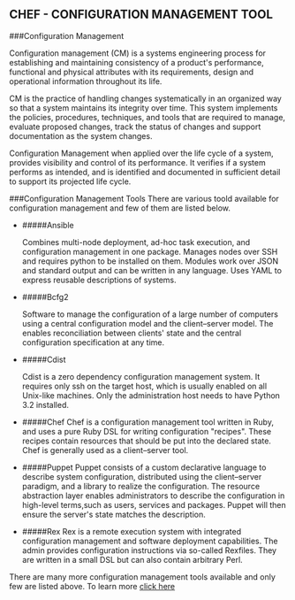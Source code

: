 ## CHEF - CONFIGURATION MANAGEMENT TOOL


###Configuration Management 

Configuration management (CM) is a systems engineering process for establishing and maintaining consistency of a product's performance, functional and physical attributes with its requirements, design and operational information throughout its life.

CM is the practice of handling changes systematically in an organized way so that a system maintains its integrity over time. This system implements the policies, procedures, techniques, and tools that are required to manage, evaluate proposed changes, track the status of changes and support documentation as the system changes.

Configuration Management when applied over the life cycle of a system, provides visibility and control of its performance. It verifies if a system performs as intended, and is identified and documented in sufficient detail to support its projected life cycle.

###Configuration Management Tools
There are various toold available for configuration management and few of them are listed below.

- #####Ansible

    Combines multi-node deployment, ad-hoc task execution, and configuration management in one package. Manages nodes over       SSH and requires python to be installed on them. Modules work over JSON and standard output and can be written in any        language. Uses YAML to express reusable descriptions of systems.
    
- #####Bcfg2

    Software to manage the configuration of a large number of computers using a central configuration model and the              client–server model. The enables reconciliation between clients' state and the central configuration                         specification at any time.
    
- #####Cdist

    Cdist is a zero dependency configuration management system. It requires only ssh on the target host, which is usually        enabled on all Unix-like machines. Only the administration host needs to have Python 3.2 installed.

- #####Chef
    Chef is a configuration management tool written in Ruby, and uses a pure Ruby DSL for writing configuration "recipes".       These recipes contain resources that should be put into the declared state. Chef is generally used as a client–server        tool.

- #####Puppet
    Puppet consists of a custom declarative language to describe system configuration, distributed using the client–server       paradigm, and a library to realize the configuration. The resource abstraction layer enables administrators to describe      the configuration in high-level terms,such as users, services and packages. Puppet will then ensure the server's state       matches the description.

- #####Rex
    Rex is a remote execution system with integrated configuration management and software deployment capabilities. The admin     provides configuration instructions via so-called Rexfiles. They are written in a small DSL but can also contain             arbitrary Perl.

There are many more configuration management tools available and only few are listed above. To learn more [click here](https://en.wikipedia.org/wiki/Comparison_of_open-source_configuration_management_software)



